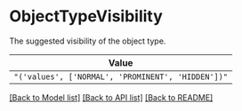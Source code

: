 # ObjectTypeVisibility

The suggested visibility of the object type.

| **Value** |
| --------- |
| `"('values', ['NORMAL', 'PROMINENT', 'HIDDEN'])"` |


[[Back to Model list]](../../../README.md#models-v1-link) [[Back to API list]](../../README.md#documentation-for-api-endpoints) [[Back to README]](../../README.md)
